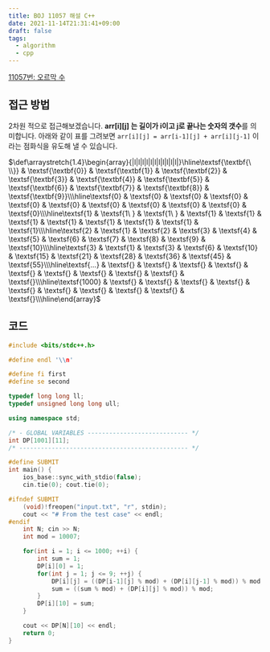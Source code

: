 ```yaml
---
title: BOJ 11057 해설 C++
date: 2021-11-14T21:31:41+09:00
draft: false
tags:
  - algorithm
  - cpp
---
```

<!--more-->
[11057번: 오르막 수](https://www.acmicpc.net/problem/11057)

## 접근 방법

2차원 적으로 접근해보겠습니다. **arr[i][j] 는 길이가 i이고 j로 끝나는 숫자의 갯수**를 의미합니다. 아래와 같이 표를 그려보면 `arr[i][j] = arr[i-1][j] + arr[i][j-1]` 이라는 점화식을 유도해 낼 수 있습니다.

$\def\arraystretch{1.4}\begin{array}{|l|l|l|l|l|l|l|l|l|l|l|}\hline\textsf{\textbf{\ \\}} & \textsf{\textbf{0}} & \textsf{\textbf{1}} & \textsf{\textbf{2}} & \textsf{\textbf{3}} & \textsf{\textbf{4}} & \textsf{\textbf{5}} & \textsf{\textbf{6}} & \textsf{\textbf{7}} & \textsf{\textbf{8}} & \textsf{\textbf{9}}\\\hline\textsf{0} & \textsf{0} & \textsf{0} & \textsf{0} & \textsf{0} & \textsf{0} & \textsf{0} & \textsf{0} & \textsf{0} & \textsf{0} & \textsf{0}\\\hline\textsf{1} & \textsf{1\ } & \textsf{1\ } & \textsf{1} & \textsf{1} & \textsf{1} & \textsf{1} & \textsf{1} & \textsf{1} & \textsf{1} & \textsf{1}\\\hline\textsf{2} & \textsf{1} & \textsf{2} & \textsf{3} & \textsf{4} & \textsf{5} & \textsf{6} & \textsf{7} & \textsf{8} & \textsf{9} & \textsf{10}\\\hline\textsf{3} & \textsf{1} & \textsf{3} & \textsf{6} & \textsf{10} & \textsf{15} & \textsf{21} & \textsf{28} & \textsf{36} & \textsf{45} & \textsf{55}\\\hline\textsf{...} & \textsf{} & \textsf{} & \textsf{} & \textsf{} & \textsf{} & \textsf{} & \textsf{} & \textsf{} & \textsf{} & \textsf{}\\\hline\textsf{1000} & \textsf{} & \textsf{} & \textsf{} & \textsf{} & \textsf{} & \textsf{} & \textsf{} & \textsf{} & \textsf{} & \textsf{}\\\hline\end{array}$

## 코드

```cpp
#include <bits/stdc++.h>

#define endl '\\n'

#define fi first
#define se second

typedef long long ll;
typedef unsigned long long ull;

using namespace std;

/* - GLOBAL VARIABLES ---------------------------- */
int DP[1001][11];
/* ----------------------------------------------- */

#define SUBMIT
int main() {
    ios_base::sync_with_stdio(false);
    cin.tie(0); cout.tie(0);

#ifndef SUBMIT
    (void)!freopen("input.txt", "r", stdin);
    cout << "# From the test case" << endl;
#endif
    int N; cin >> N;
    int mod = 10007;

    for(int i = 1; i <= 1000; ++i) {
        int sum = 1;
        DP[i][0] = 1;
        for(int j = 1; j <= 9; ++j) {
            DP[i][j] = ((DP[i-1][j] % mod) + (DP[i][j-1] % mod)) % mod;
            sum = ((sum % mod) + (DP[i][j] % mod)) % mod;
        }
        DP[i][10] = sum;
    }

    cout << DP[N][10] << endl;
    return 0;
}
```
